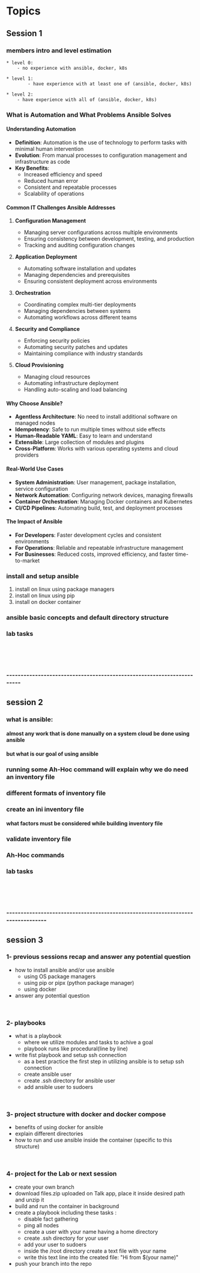 # Topics

## Session 1

### members intro and level estimation
    * level 0: 
        - no experience with ansible, docker, k8s 

    * level 1: 
            - have experience with at least one of (ansible, docker, k8s)

    * level 2: 
        - have experience with all of (ansible, docker, k8s)


### What is Automation and What Problems Ansible Solves

#### Understanding Automation
- **Definition**: Automation is the use of technology to perform tasks with minimal human intervention
- **Evolution**: From manual processes to configuration management and infrastructure as code
- **Key Benefits**:
  - Increased efficiency and speed
  - Reduced human error
  - Consistent and repeatable processes
  - Scalability of operations

#### Common IT Challenges Ansible Addresses
1. **Configuration Management**
   - Managing server configurations across multiple environments
   - Ensuring consistency between development, testing, and production
   - Tracking and auditing configuration changes

2. **Application Deployment**
   - Automating software installation and updates
   - Managing dependencies and prerequisites
   - Ensuring consistent deployment across environments

3. **Orchestration**
   - Coordinating complex multi-tier deployments
   - Managing dependencies between systems
   - Automating workflows across different teams

4. **Security and Compliance**
   - Enforcing security policies
   - Automating security patches and updates
   - Maintaining compliance with industry standards

5. **Cloud Provisioning**
   - Managing cloud resources
   - Automating infrastructure deployment
   - Handling auto-scaling and load balancing

#### Why Choose Ansible?


- **Agentless Architecture**: No need to install additional software on managed nodes
- **Idempotency**: Safe to run multiple times without side effects
- **Human-Readable YAML**: Easy to learn and understand
- **Extensible**: Large collection of modules and plugins
- **Cross-Platform**: Works with various operating systems and cloud providers

#### Real-World Use Cases
- **System Administration**: User management, package installation, service configuration
- **Network Automation**: Configuring network devices, managing firewalls
- **Container Orchestration**: Managing Docker containers and Kubernetes
- **CI/CD Pipelines**: Automating build, test, and deployment processes

#### The Impact of Ansible
- **For Developers**: Faster development cycles and consistent environments
- **For Operations**: Reliable and repeatable infrastructure management
- **For Businesses**: Reduced costs, improved efficiency, and faster time-to-market




### install and setup ansible
1. install on linux using package managers
2. install on linux using pip 
3. install on docker container

### ansible basic concepts and default directory structure

### lab tasks


<br>
<br>
<br>

### ----------------------------------------------------------------------

## session 2

### what is ansible: 
#### almost any work that is done manually on a system cloud be done using ansible
#### but what is our goal of using ansible 


### running some Ah-Hoc command will explain why we do need an inventory file  

### different formats of inventory file 

### create an ini inventory file 
#### what factors must be considered while building inventory file

### validate inventory file 

### Ah-Hoc commands 

   

### lab tasks 

<br>
<br>
<br>

### -------------------------------------------------------------------------------

## session 3

### 1- previous sessions recap and answer any potential question 
   * how to install ansible and/or use ansible
      - using OS package managers
      - using pip or pipx (python package manager)
      - using docker 
   * answer any potential question 

<br>

### 2- playbooks 
   * what is a playbook
      - where we utilize modules and tasks to achive a goal
      - playbook runs like procedural(line by line)
   * write fist playbook and setup ssh connection 
      - as a best practice the first step in utilizing ansible is to setup ssh connection
      - create ansible user 
      - create .ssh directory for ansible user 
      - add ansible user to sudoers 

<br>

### 3- project structure with docker and docker compose 
   * benefits of using docker for ansible 
   * explain different directories 
   * how to run and use ansible inside the container (specific to this structure)

<br>

### 4- project for the Lab or next session 
   * create your own branch 
   * download files.zip uploaded on Talk app, place it inside desired path and unzip it
   * build and run the container in background 
   * create a playbook including these tasks : 
      - disable fact gathering 
      - ping all nodes 
      - create a user with your name having a home directory
      - create .ssh directory for your user 
      - add your user to sudoers 
      - inside the /root directory create a text file with your name
      - write this text line into the created file: "Hi from $(your name)"
   * push your branch into the repo
